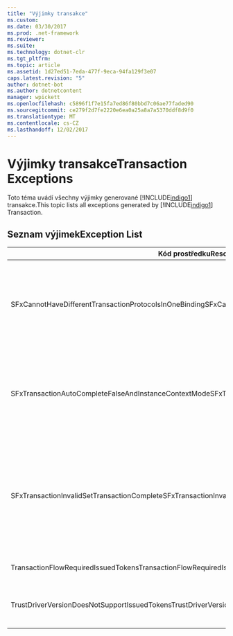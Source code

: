 ```yaml
---
title: "Výjimky transakce"
ms.custom: 
ms.date: 03/30/2017
ms.prod: .net-framework
ms.reviewer: 
ms.suite: 
ms.technology: dotnet-clr
ms.tgt_pltfrm: 
ms.topic: article
ms.assetid: 1d27ed51-7eda-477f-9eca-94fa129f3e07
caps.latest.revision: "5"
author: dotnet-bot
ms.author: dotnetcontent
manager: wpickett
ms.openlocfilehash: c5896f1f7e15fa7ed86f80bbd7c06ae77faded90
ms.sourcegitcommit: ce279f2d7fe2220e6ea0a25a8a7a5370ddf8d9f0
ms.translationtype: MT
ms.contentlocale: cs-CZ
ms.lasthandoff: 12/02/2017
---
```

# <a name="transaction-exceptions"></a><span data-ttu-id="db957-102">Výjimky transakce</span><span class="sxs-lookup"><span data-stu-id="db957-102">Transaction Exceptions</span></span>
<span data-ttu-id="db957-103">Toto téma uvádí všechny výjimky generované [!INCLUDE[indigo1](../../../../../includes/indigo1-md.md)] transakce.</span><span class="sxs-lookup"><span data-stu-id="db957-103">This topic lists all exceptions generated by [!INCLUDE[indigo1](../../../../../includes/indigo1-md.md)] Transaction.</span></span>  
  
## <a name="exception-list"></a><span data-ttu-id="db957-104">Seznam výjimek</span><span class="sxs-lookup"><span data-stu-id="db957-104">Exception List</span></span>  
  
|<span data-ttu-id="db957-105">Kód prostředku</span><span class="sxs-lookup"><span data-stu-id="db957-105">Resource Code</span></span>|<span data-ttu-id="db957-106">Řetězec prostředku</span><span class="sxs-lookup"><span data-stu-id="db957-106">Resource String</span></span>|  
|-------------------|---------------------|  
|<span data-ttu-id="db957-107">SFxCannotHaveDifferentTransactionProtocolsInOneBinding</span><span class="sxs-lookup"><span data-stu-id="db957-107">SFxCannotHaveDifferentTransactionProtocolsInOneBinding</span></span>|<span data-ttu-id="db957-108">Informace o zásadách importovaných z metadat určuje různé hodnoty pro TransactionProtocol mezi operace.</span><span class="sxs-lookup"><span data-stu-id="db957-108">The policy information being imported from metadata specifies different values for TransactionProtocol among the operations.</span></span> <span data-ttu-id="db957-109">Je podporován pouze jeden TransactionProtocol pro každý koncový bod.</span><span class="sxs-lookup"><span data-stu-id="db957-109">Only a single TransactionProtocol for each endpoint is supported.</span></span>|  
|<span data-ttu-id="db957-110">SFxTransactionAutoCompleteFalseAndInstanceContextMode</span><span class="sxs-lookup"><span data-stu-id="db957-110">SFxTransactionAutoCompleteFalseAndInstanceContextMode</span></span>|<span data-ttu-id="db957-111">Vlastnost TransactionAutoComplete nemůže mít hodnotu false, není-li režim InstanceContextMode služby PerSession.</span><span class="sxs-lookup"><span data-stu-id="db957-111">TransactionAutoComplete cannot be false unless the service's InstanceContextMode is PerSession.</span></span> <span data-ttu-id="db957-112">Na implementaci zadaný kontraktu a operace byla nalezena chyba.</span><span class="sxs-lookup"><span data-stu-id="db957-112">An error was found on the implementation of the specified contract and operation.</span></span>|  
|<span data-ttu-id="db957-113">SFxTransactionInvalidSetTransactionComplete</span><span class="sxs-lookup"><span data-stu-id="db957-113">SFxTransactionInvalidSetTransactionComplete</span></span>|<span data-ttu-id="db957-114">OperationContext.SetTransactionComplete lze volat v operaci jenom v případě, že je vlastnost TransactionAutoComplete nastaven na hodnotu false a vlastností TransactionScopeRequired nastavena na hodnotu true.</span><span class="sxs-lookup"><span data-stu-id="db957-114">OperationContext.SetTransactionComplete can be called in an operation only when TransactionAutoComplete is set to false and TransactionScopeRequired is set to true.</span></span> <span data-ttu-id="db957-115">Jedná se o neplatný scénář a aktuální transakce byla ukončena.</span><span class="sxs-lookup"><span data-stu-id="db957-115">This is an invalid scenario and the current transaction was terminated.</span></span>|  
|<span data-ttu-id="db957-116">TransactionFlowRequiredIssuedTokens</span><span class="sxs-lookup"><span data-stu-id="db957-116">TransactionFlowRequiredIssuedTokens</span></span>|<span data-ttu-id="db957-117">Tok transakcí, předávaných vystavené tokeny musí také podporovat.</span><span class="sxs-lookup"><span data-stu-id="db957-117">To flow a transaction, flowing issued tokens must also be supported.</span></span>|  
|<span data-ttu-id="db957-118">TrustDriverVersionDoesNotSupportIssuedTokens</span><span class="sxs-lookup"><span data-stu-id="db957-118">TrustDriverVersionDoesNotSupportIssuedTokens</span></span>|<span data-ttu-id="db957-119">Nakonfigurované verze důvěryhodnosti nepodporuje vystavené tokeny.</span><span class="sxs-lookup"><span data-stu-id="db957-119">The configured Trust version does not support issued tokens.</span></span> <span data-ttu-id="db957-120">Použijte WSTrustFeb2005 nebo vyšší.</span><span class="sxs-lookup"><span data-stu-id="db957-120">Use WSTrustFeb2005 or above.</span></span>|
